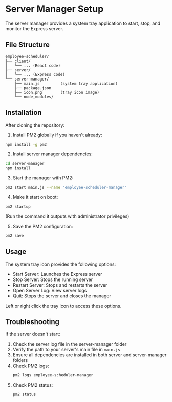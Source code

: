 # Server Manager Setup

The server manager provides a system tray application to start, stop, and monitor the Express server.

## File Structure
```
employee-scheduler/
├── client/
│   └── ... (React code)
├── server/
│   └── ... (Express code)
└── server-manager/
    ├── main.js         (system tray application)
    ├── package.json    
    ├── icon.png        (tray icon image)
    └── node_modules/
```

## Installation

After cloning the repository:

1. Install PM2 globally if you haven't already:
```bash
npm install -g pm2
```

2. Install server manager dependencies:
```bash
cd server-manager
npm install
```

3. Start the manager with PM2:
```bash
pm2 start main.js --name "employee-scheduler-manager"
```

4. Make it start on boot:
```bash
pm2 startup
```
(Run the command it outputs with administrator privileges)

5. Save the PM2 configuration:
```bash
pm2 save
```

## Usage

The system tray icon provides the following options:
- Start Server: Launches the Express server
- Stop Server: Stops the running server
- Restart Server: Stops and restarts the server
- Open Server Log: View server logs
- Quit: Stops the server and closes the manager

Left or right click the tray icon to access these options.

## Troubleshooting

If the server doesn't start:
1. Check the server log file in the server-manager folder
2. Verify the path to your server's main file in `main.js`
3. Ensure all dependencies are installed in both server and server-manager folders
4. Check PM2 logs:
   ```bash
   pm2 logs employee-scheduler-manager
   ```
5. Check PM2 status:
   ```bash
   pm2 status
   ```